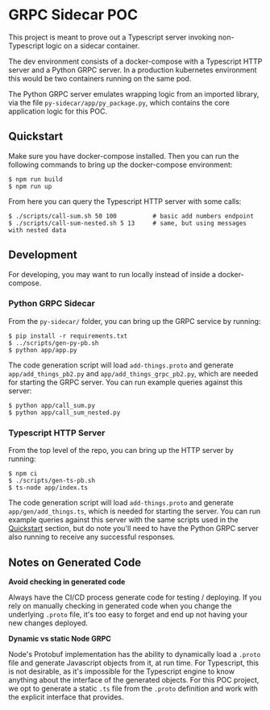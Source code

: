 # GRPC Sidecar POC

This project is meant to prove out a Typescript server invoking non-Typescript logic on a sidecar container.

The dev environment consists of a docker-compose with a Typescript HTTP server and a Python GRPC server. In a production kubernetes environment this would be two containers running on the same pod.

The Python GRPC server emulates wrapping logic from an imported library, via the file `py-sidecar/app/py_package.py`, which contains the core application logic for this POC.


## Quickstart

Make sure you have docker-compose installed. Then you can run the following commands to bring up the docker-compose environment:

```
$ npm run build
$ npm run up
```

From here you can query the Typescript HTTP server with some calls:

```
$ ./scripts/call-sum.sh 50 100          # basic add numbers endpoint
$ ./scripts/call-sum-nested.sh 5 13     # same, but using messages with nested data
```

## Development

For developing, you may want to run locally instead of inside a docker-compose.

### Python GRPC Sidecar

From the `py-sidecar/` folder, you can bring up the GRPC service by running:

```
$ pip install -r requirements.txt
$ ../scripts/gen-py-pb.sh
$ python app/app.py
```

The code generation script will load `add-things.proto` and generate `app/add_things_pb2.py` and `app/add_things_grpc_pb2.py`, which are needed for starting the GRPC server. You can run example queries against this server:

```
$ python app/call_sum.py
$ python app/call_sum_nested.py
```

### Typescript HTTP Server

From the top level of the repo, you can bring up the HTTP server by running:

```
$ npm ci
$ ./scripts/gen-ts-pb.sh
$ ts-node app/index.ts
```

The code generation script will load `add-things.proto` and generate `app/gen/add_things.ts`, which is needed for starting the server. You can run example queries against this server with the same scripts used in the [Quickstart](#quickstart) section, but do note you'll need to have the Python GRPC server also running to receive any successful responses.


## Notes on Generated Code

**Avoid checking in generated code**

Always have the CI/CD process generate code for testing / deploying. If you rely on manually checking in generated code when you change the underlying `.proto` file, it's too easy to forget and end up not having your new changes deployed.

**Dynamic vs static Node GRPC**

Node's Protobuf implementation has the ability to dynamically load a `.proto` file and generate Javascript objects from it, at run time. For Typescript, this is not desirable, as it's impossible for the Typescript engine to know anything about the interface of the generated objects. For this POC project, we opt to generate a static `.ts` file from the `.proto` definition and work with the explicit interface that provides.

